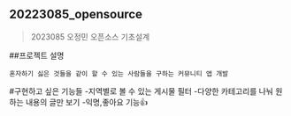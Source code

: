 ## 20223085_opensource
>2023085 오정민 오픈소스 기초설계

##프로젝트 설명
```
혼자하기 싫은 것들을 같이 할 수 있는 사람들을 구하는 커뮤니티 앱 개발
```
#구현하고 싶은 기능들
-지역별로 볼 수 있는 게시물 필터
-다양한 카테고리를 나눠 원하는 내용의 글만 보기
-익명,좋아요 기능:+1:
